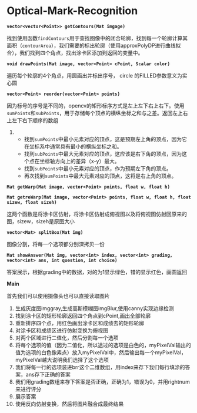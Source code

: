 # Optical-Mark-Recognition
**`vector<vector<Point>> getContours(Mat imgage)`**

找到使用函数`findContours`用于查找图像中的闭合轮廓，找到每一个轮廓计算其面积（`contourArea`），我们需要的标出轮廓（使用approxPolyDP进行曲线拟合），我们找到四个角点，找出涂卡区添加到返回的变量中。

**`void drawPoints(Mat image, vector<Point> cPoint, Scalar color)`**

遍历每个轮廓的4个角点，用圆画出并标出序号， circle  的FILLED参数意义为实心圆

**`vector<Point> reorder(vector<Point> points)`**

因为标号的序号是不同的，opencv的矩形标序方式是左上左下右上右下。使用`sumPoints`和`subPoints`，用于存储每个顶点的横纵坐标之和与之差。返回左上右上左下右下顺序的数组

1. - 找到`sumPoints`中最小元素对应的顶点，这是预期左上角的顶点，因为它在坐标系中通常具有最小的横纵坐标之和。
   - 找到`subPoints`中最大元素对应的顶点，这应该是右下角的顶点，因为这个点在坐标轴方向上的差异（x-y）最大。
   - 找到`subPoints`中最小元素对应的顶点，作为预期左下角的顶点。
   - 再次找到`sumPoints`中最大元素对应的顶点，这将是右上角的顶点。

   

**`Mat getWarp(Mat image, vector<Point> points, float w, float h)`**

**`Mat getreWarp(Mat image, vector<Point> points, float w, float h, float sizew, float sizeh)`**

这两个函数是将涂卡区仿射，将涂卡区仿射成俯视图以及将俯视图仿射回原来的图，sizew，sizeh是原图大小

**`vector<Mat> splitBox(Mat img)`**

图像分割，将每一个选项都分别深拷贝一份

**`Mat showAnswer(Mat img, vector<int> index, vector<int> grading, vector<int> ans, int question, int choice)`**

答案展示，根据grading中的数据，对的为1显示绿色，错的显示红色，画圆返回

**Main**

首先我们可以使用摄像头也可以直接读取图片

1. 生成灰度图imggray,生成高斯模糊图imgBlur,使用canny实现边缘检测
2. 找到涂卡区的矩形轮廓返回四个角点到cPoint,画出全部轮廓
3. 重新排序四个点，用红色画出涂卡区和成绩去的矩形轮廓
4. 对涂卡区和成绩区进行仿射变换为俯视图
5. 对两个区域进行二值化，然后分割每一个选项
6. 将每个选项的值（因为二值化，所以途过的选项是白色的，myPixelVal输出的值为选项的白色像素点）放入myPixelVal中，然后输出每一个myPixelVal，myPixelVal越大说明我们选择了这个选项
7. 我们将每一行的选项装进brr这个二维数组，用index来存下我们每行填涂的答案，ans存下正确的答案
8. 我们用grading数组来存下答案是否正确，正确为1，错误为0，并用rightnum来进行评分
9. 展示答案
10. 使用反向仿射变换，然后将图片融合成最终结果
